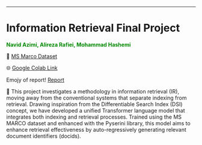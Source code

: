 ---
# Information Retrieval Final Project


<span style="color: #008800">**Navid Azimi, Alireza Rafiei, Mohammad Hashemi**</span>


📁 [MS Marco Dataset](https://ir-datasets.com/msmarco-passage.html#msmarco-passage)


🌐 [Google Colab Link](https://colab.research.google.com/drive/1aTNr6inh4EvVZmWNEdbBrCT6Kflyzi46?usp=sharing)

Emojy of report! [Report](https://www.overleaf.com/8672994817mmhqcqqtqptz#0c069d)


📌 This project investigates a  methodology in information retrieval (IR), moving away from the conventional systems that separate indexing from retrieval. Drawing inspiration from the Differentiable Search Index (DSI) concept, we have developed a unified Transformer language model that integrates both indexing and retrieval processes. Trained using the MS MARCO dataset and enhanced with the Pyserini library, this model aims to enhance retrieval effectiveness by auto-regressively generating relevant document identifiers (docids).
